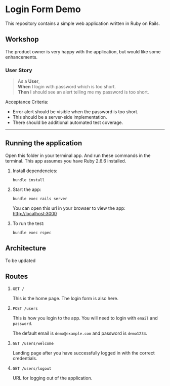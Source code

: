 # Login Form Demo

This repository contains a simple web application written in Ruby on Rails.

## Workshop

The product owner is very happy with the application, but would like some enhancements.

### User Story

> As a **User**, <br>
**When** I login with password which is too short.<br>
**Then** I should see an alert telling me my password is too short.

Acceptance Criteria:

- Error alert should be visible when the password is too short.
- This should be a server-side implementation.
- There should be additional automated test coverage.

---

## Running the application

Open this folder in your terminal app. And run these commands in the terminal. This app assumes you have Ruby 2.6.6 installed.

1. Install dependencies:

    ```
    bundle install
    ```

2. Start the app:

    ```
    bundle exec rails server
    ```
    
    You can open this url in your browser to view the app: <http://localhost:3000>
    
3. To run the test:

    ```
    bundle exec rspec
    ```

## Architecture

To be updated

## Routes

1. `GET /`

    This is the home page. The login form is also here.

2. `POST /users`

    This is how you login to the app. You will need to login with `email` and `password`.

    The default email is `demo@example.com` and password is `demo1234`.

3. `GET /users/welcome`

    Landing page after you have successfully logged in with the correct credentials.

4. `GET /users/logout`

    URL for logging out of the application.